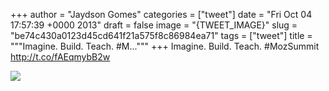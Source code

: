 
+++
author = "Jaydson Gomes"
categories = ["tweet"]
date = "Fri Oct 04 17:57:39 +0000 2013"
draft = false
image = "{TWEET_IMAGE}"
slug = "be74c430a0123d45cd641f21a575f8c86984ea71"
tags = ["tweet"]
title = """Imagine. Build. Teach. #M..."""
+++
Imagine. Build. Teach. #MozSummit http://t.co/fAEqmybB2w

![](/images/tweet-media/386188380780101632-BVwESR6IYAAsyGw.jpg)